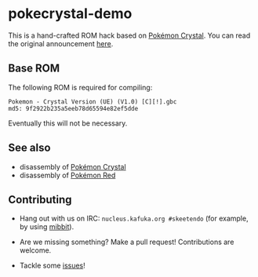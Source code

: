 # pokecrystal-demo

This is a hand-crafted ROM hack based on [Pokémon Crystal](https://github.com/kanzure/pokecrystal). You can read the original announcement [here](https://github.com/kanzure/pokecrystal-demo/wiki/Announcement).


## Base ROM

The following ROM is required for compiling:

```
Pokemon - Crystal Version (UE) (V1.0) [C][!].gbc
md5: 9f2922b235a5eeb78d65594e82ef5dde
```

Eventually this will not be necessary.


## See also

* disassembly of [Pokémon Crystal](https://github.com/kanzure/pokecrystal)
* disassembly of [Pokémon Red](http://bitbucket.org/iimarckus/pokered)


## Contributing

* Hang out with us on IRC: `nucleus.kafuka.org #skeetendo` (for example, by
using [mibbit](http://chat.mibbit.com/)).

* Are we missing something? Make a pull request! Contributions are welcome.

* Tackle some [issues](https://github.com/kanzure/pokecrystal-demo/issues)!
